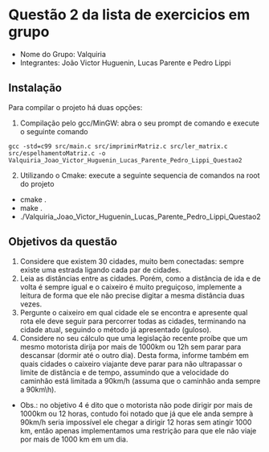 # Questão 2 da lista de exercicios em grupo

- Nome do Grupo: Valquiria
- Integrantes: João Victor Huguenin, Lucas Parente e Pedro Lippi

## Instalação

Para compilar o projeto há duas opções:

1. Compilação pelo gcc/MinGW: abra o seu prompt de comando e execute o seguinte comando 
  ```
  gcc -std=c99 src/main.c src/imprimirMatriz.c src/ler_matrix.c src/espelhamentoMatriz.c -o Valquiria_Joao_Victor_Huguenin_Lucas_Parente_Pedro_Lippi_Questao2
  ```
2. Utilizando o Cmake: execute a seguinte sequencia de comandos na root do projeto
  - cmake .
  - make .
  - ./Valquiria_Joao_Victor_Huguenin_Lucas_Parente_Pedro_Lippi_Questao2

## Objetivos da questão

1. Considere que existem 30 cidades, muito bem conectadas: sempre existe uma estrada ligando cada par de cidades.
2. Leia as distâncias entre as cidades. Porém, como a distância de ida e de volta é sempre igual e o caixeiro é muito preguiçoso, implemente a leitura de forma que ele não precise digitar a mesma distância duas vezes.
3. Pergunte o caixeiro em qual cidade ele se encontra e apresente qual rota ele deve seguir para percorrer todas as cidades, terminando na cidade atual, seguindo o método já apresentado (guloso).
4. Considere no seu cálculo que uma legislação recente proíbe que um mesmo motorista dirija por mais de 1000km ou 12h sem parar para descansar (dormir até o outro dia). Desta forma, informe também em quais cidades o caixeiro viajante deve parar para não ultrapassar o limite de distância e de tempo, assumindo que a velocidade do caminhão está limitada a 90km/h (assuma que o caminhão anda sempre a 90km\h).

- Obs.: no objetivo 4 é dito que o motorista não pode dirigir por mais de 1000km ou 12 horas, contudo foi notado que já que ele anda sempre à 90km/h seria impossível ele chegar a dirigir 12 horas sem atingir 1000 km, então apenas implementamos uma restrição para que ele não viaje por mais de 1000 km em um dia.
